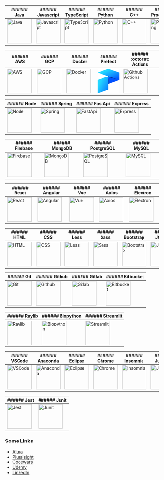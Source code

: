 | ###### Java | ###### Javascript | ###### TypeScript | ###### Python | ###### C++ | ###### Processing | ###### GoLang |
|-|-|-|-|-|-|-|
|<img src="https://cdn.jsdelivr.net/gh/devicons/devicon@latest/icons/java/java-original.svg" title="Java" width="80" height="80"/>|<img src="https://cdn.jsdelivr.net/gh/devicons/devicon@latest/icons/javascript/javascript-original.svg" title="Javascript" width="80" height="80"/>|<img src="https://cdn.jsdelivr.net/gh/devicons/devicon@latest/icons/typescript/typescript-original.svg" title="TypeScript" width="80" height="80"/>|<img src="https://cdn.jsdelivr.net/gh/devicons/devicon@latest/icons/python/python-original.svg" title="Python" width="80" height="80"/>|<img src="https://cdn.jsdelivr.net/gh/devicons/devicon@latest/icons/cplusplus/cplusplus-original.svg" title="C++" width="80" height="80"/>|<img src="https://cdn.jsdelivr.net/gh/devicons/devicon@latest/icons/processing/processing-original-wordmark.svg" title="Processing" width="80" height="80"/>|<img src="https://cdn.jsdelivr.net/gh/devicons/devicon@latest/icons/go/go-original.svg" title="GoLang" width="80" height="80"/>|

| ###### AWS | ###### GCP | ###### Docker | ###### Prefect | ###### :octocat: Actions |
|-|-|-|-|-|
|<img src="https://cdn.jsdelivr.net/gh/devicons/devicon@latest/icons/amazonwebservices/amazonwebservices-plain-wordmark.svg" title="AWS" width="80" height="80"/>|<img src="https://cdn.jsdelivr.net/gh/devicons/devicon@latest/icons/googlecloud/googlecloud-original.svg" title="GCP" width="80" height="80"/>|<img src="https://cdn.jsdelivr.net/gh/devicons/devicon@latest/icons/docker/docker-original.svg" title="Docker" width="80" height="80"/>|<img src="https://raw.githubusercontent.com/PrefectHQ/prefect/main/ui/src/assets/logos/prefect-logo-mark-gradient.svg" title="Prefect" width="80" height="80"/>|<img src="https://cdn.jsdelivr.net/gh/devicons/devicon@latest/icons/githubactions/githubactions-original.svg" title="Github Actions" width="80" height="80"/>|

| ###### Node | ###### Spring | ###### FastApi | ###### Express |
|-|-|-|-|
|<img src="https://cdn.jsdelivr.net/gh/devicons/devicon@latest/icons/nodejs/nodejs-original.svg" title="Node" width="80" height="80"/>|<img src="https://cdn.jsdelivr.net/gh/devicons/devicon@latest/icons/spring/spring-original.svg" title="Spring" width="80" height="80"/>|<img src="https://cdn.jsdelivr.net/gh/devicons/devicon@latest/icons/fastapi/fastapi-plain.svg" title="FastApi" width="80" height="80"/>|<img src="https://icon.icepanel.io/Technology/png-shadow-512/Express.png" title="Express" width="80" height="80"/>|

| ###### Firebase | ###### MongoDB | ###### PostgreSQL | ###### MySQL |
|-|-|-|-|
|<img src="https://cdn.jsdelivr.net/gh/devicons/devicon@latest/icons/firebase/firebase-original.svg" title="Firebase" width="80" height="80"/>|<img src="https://cdn.jsdelivr.net/gh/devicons/devicon@latest/icons/mongodb/mongodb-original.svg" title="MongoDB" width="80" height="80"/>|<img src="https://cdn.jsdelivr.net/gh/devicons/devicon@latest/icons/postgresql/postgresql-original.svg" title="PostgreSQL" width="80" height="80"/>|<img src="https://cdn.jsdelivr.net/gh/devicons/devicon@latest/icons/mysql/mysql-original.svg" title="MySQL" width="80" height="80"/>|

| ###### React | ###### Angular | ###### Vue | ###### Axios | ###### Electron |
|-|-|-|-|-|
|<img src="https://cdn.jsdelivr.net/gh/devicons/devicon@latest/icons/react/react-original.svg" title="React" width="80" height="80"/>|<img src="https://cdn.jsdelivr.net/gh/devicons/devicon@latest/icons/angular/angular-original.svg" title="Angular" width="80" height="80"/>|<img src="https://cdn.jsdelivr.net/gh/devicons/devicon@latest/icons/vuejs/vuejs-original.svg" title="Vue" width="80" height="80"/>|<img src="https://cdn.jsdelivr.net/gh/devicons/devicon@latest/icons/axios/axios-plain.svg" title="Axios" width="80" height="80"/>|<img src="https://cdn.jsdelivr.net/gh/devicons/devicon@latest/icons/electron/electron-original.svg" title="Electron" width="80" height="80"/>|

| ###### HTML | ###### CSS | ###### Less | ###### Sass | ###### Bootstrap | ###### JQuery | ###### Figma |
|-|-|-|-|-|-|-|
|<img src="https://cdn.jsdelivr.net/gh/devicons/devicon@latest/icons/html5/html5-original-wordmark.svg" title="HTML" width="80" height="80"/>|<img src="https://cdn.jsdelivr.net/gh/devicons/devicon@latest/icons/css3/css3-original-wordmark.svg" title="CSS" width="80" height="80"/>|<img src="https://cdn.jsdelivr.net/gh/devicons/devicon@latest/icons/less/less-plain-wordmark.svg" title="Less" width="80" height="80"/>|<img src="https://cdn.jsdelivr.net/gh/devicons/devicon@latest/icons/sass/sass-original.svg" title="Sass" width="80" height="80"/>|<img src="https://cdn.jsdelivr.net/gh/devicons/devicon@latest/icons/bootstrap/bootstrap-original.svg" title="Bootstrap" width="80" height="80"/>|<img src="https://cdn.jsdelivr.net/gh/devicons/devicon@latest/icons/jquery/jquery-original.svg" title="JQuery" width="80" height="80"/>|<img src="https://cdn.jsdelivr.net/gh/devicons/devicon@latest/icons/figma/figma-original.svg" title="Figma" width="80" height="80"/>|

| ###### Git | ###### Github | ###### Gitlab | ###### Bitbucket |
|-|-|-|-|
|<img src="https://cdn.jsdelivr.net/gh/devicons/devicon@latest/icons/git/git-original.svg" title="Git" width="80" height="80"/>|<img src="https://github.githubassets.com/assets/GitHub-Mark-ea2971cee799.png" title="Github" width="80" height="80"/>|<img src="https://cdn.jsdelivr.net/gh/devicons/devicon@latest/icons/gitlab/gitlab-original.svg" title="Gitlab" width="80" height="80"/>|<img src="https://cdn.jsdelivr.net/gh/devicons/devicon@latest/icons/bitbucket/bitbucket-original.svg" title="Bitbucket" width="80" height="80"/>|

| ###### Raylib | ###### Biopython | ###### Streamlit |
|-|-|-|
|<img src="https://upload.wikimedia.org/wikipedia/commons/f/f4/Raylib_logo.png" title="Raylib" width="80" height="80"/>|<img src="https://biopython.org/assets/images/biopython_logo_white.png" title="Biopython" width="80" height="80"/>|<img src="https://cdn.jsdelivr.net/gh/devicons/devicon@latest/icons/streamlit/streamlit-original.svg" title="Streamlit" width="80" height="80"/>|

| ###### VSCode | ###### Anaconda | ###### Eclipse | ###### Chrome | ###### Insomnia | ###### Jupyter |
|-|-|-|-|-|-|
|<img src="https://cdn.jsdelivr.net/gh/devicons/devicon@latest/icons/vscode/vscode-original.svg" title="VSCode" width="80" height="80"/>|<img src="https://cdn.jsdelivr.net/gh/devicons/devicon@latest/icons/anaconda/anaconda-original.svg" title="Anaconda" width="80" height="80"/>|<img src="https://cdn.jsdelivr.net/gh/devicons/devicon@latest/icons/eclipse/eclipse-original.svg" title="Eclipse" width="80" height="80"/>|<img src="https://cdn.jsdelivr.net/gh/devicons/devicon@latest/icons/chrome/chrome-original.svg" title="Chrome" width="80" height="80"/>|<img src="https://cdn.jsdelivr.net/gh/devicons/devicon@latest/icons/insomnia/insomnia-original.svg" title="Insomnia" width="80" height="80"/>|<img src="https://cdn.jsdelivr.net/gh/devicons/devicon@latest/icons/jupyter/jupyter-original.svg" title="Jupyter" width="80" height="80"/>|

| ###### Jest | ###### Junit |
|-|-|
|<img src="https://cdn.jsdelivr.net/gh/devicons/devicon@latest/icons/jest/jest-plain.svg" title="Jest" width="80" height="80"/>|<img src="https://cdn.jsdelivr.net/gh/devicons/devicon@latest/icons/junit/junit-original.svg" title="Junit" width="80" height="80"/>|

### Some Links
- [Alura](https://cursos.alura.com.br/user/thauroo)
- [Pluralsight](https://app.pluralsight.com/profile/black-devx)
- [Codewars](https://www.codewars.com/users/Devxgen)
- [Udemy](https://www.udemy.com/user/thiago-rodrigues-52/)
- [LinkedIn](https://www.linkedin.com/in/thiago-dx/)
